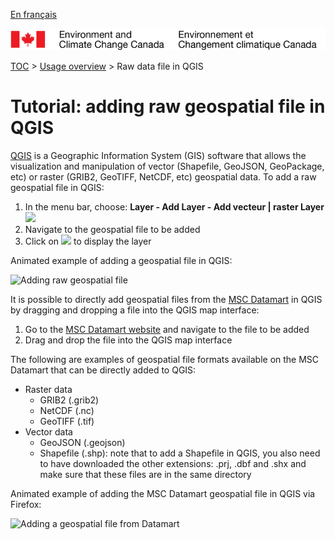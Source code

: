 [En français](tutorial_raw-data_QGIS_fr.md)

![ECCC logo](../img_eccc-logo.png)

[TOC](../readme_en.md) > [Usage overview](readme_en.md) > Raw data file in QGIS

# Tutorial: adding raw geospatial file in QGIS

[QGIS](https://qgis.org) is a Geographic Information System (GIS) software that allows the visualization and manipulation of vector (Shapefile, GeoJSON, GeoPackage, etc) or raster (GRIB2, GeoTIFF, NetCDF, etc) geospatial data. To add a raw geospatial file in QGIS:

1. In the menu bar, choose: <b>Layer - Add Layer - Add vecteur | raster Layer</b> <br> <img src="https://collaboration.cmc.ec.gc.ca/cmc/cmos/public_doc/usage/images_QGIS/qgis_add-layer_en.png" width=60%>
2. Navigate to the geospatial file to be added
3. Click on <img src="https://collaboration.cmc.ec.gc.ca/cmc/cmos/public_doc/usage/images_QGIS/qgis_button-add_en.png" width=5%> to display the layer

Animated example of adding a geospatial file in QGIS:

![Adding raw geospatial file](https://collaboration.cmc.ec.gc.ca/cmc/cmos/public_doc/usage/images_QGIS/qgis_add-raw-file_en.gif)

It is possible to directly add geospatial files from the [MSC Datamart](../msc-datamart/readme_en.md) in QGIS by dragging and dropping a file into the QGIS map interface:

1. Go to the [MSC Datamart website](https://dd.weather.gc.ca) and navigate to the file to be added
2. Drag and drop the file into the QGIS map interface

The following are examples of geospatial file formats available on the MSC Datamart that can be directly added to QGIS:

* Raster data
    * GRIB2 (.grib2)
    * NetCDF (.nc)
    * GeoTIFF (.tif)
* Vector data
    * GeoJSON (.geojson)
    * Shapefile (.shp): note that to add a Shapefile in QGIS, you also need to have downloaded the other extensions: .prj, .dbf and .shx and make sure that these files are in the same directory

Animated example of adding the MSC Datamart geospatial file in QGIS via Firefox:

![Adding a geospatial file from Datamart](https://collaboration.cmc.ec.gc.ca/cmc/cmos/public_doc/usage/images_QGIS/qgis_add-raw-file-from-dd_en.gif)
